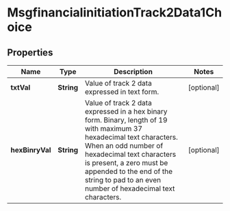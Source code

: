 

# MsgfinancialinitiationTrack2Data1Choice

## Properties

Name | Type | Description | Notes
------------ | ------------- | ------------- | -------------
**txtVal** | **String** | Value of track 2 data expressed in text form. |  [optional]
**hexBinryVal** | **String** | Value of track 2 data expressed in a hex binary form.  Binary, length of 19 with maximum 37 hexadecimal text characters.  When an odd number of hexadecimal text characters is present, a zero must be appended to the end of the string to pad to an even number of hexadecimal text characters. |  [optional]



